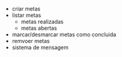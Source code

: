 - criar metas
- listar metas
   - metas realizadas
   - metas abertas
- marcar/desmarcar metas como concluida
- remvoer metas
- sistema de mensagem